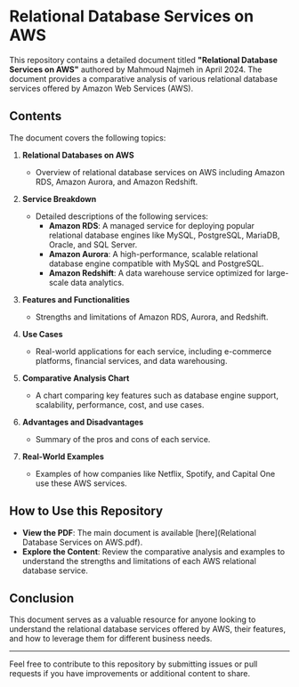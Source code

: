 # Relational Database Services on AWS

This repository contains a detailed document titled **"Relational Database Services on AWS"** authored by Mahmoud Najmeh in April 2024. The document provides a comparative analysis of various relational database services offered by Amazon Web Services (AWS).

## Contents

The document covers the following topics:

1. **Relational Databases on AWS**
   - Overview of relational database services on AWS including Amazon RDS, Amazon Aurora, and Amazon Redshift.
   
2. **Service Breakdown**
   - Detailed descriptions of the following services:
     - **Amazon RDS**: A managed service for deploying popular relational database engines like MySQL, PostgreSQL, MariaDB, Oracle, and SQL Server.
     - **Amazon Aurora**: A high-performance, scalable relational database engine compatible with MySQL and PostgreSQL.
     - **Amazon Redshift**: A data warehouse service optimized for large-scale data analytics.

3. **Features and Functionalities**
   - Strengths and limitations of Amazon RDS, Aurora, and Redshift.

4. **Use Cases**
   - Real-world applications for each service, including e-commerce platforms, financial services, and data warehousing.

5. **Comparative Analysis Chart**
   - A chart comparing key features such as database engine support, scalability, performance, cost, and use cases.

6. **Advantages and Disadvantages**
   - Summary of the pros and cons of each service.

7. **Real-World Examples**
   - Examples of how companies like Netflix, Spotify, and Capital One use these AWS services.

## How to Use this Repository

- **View the PDF**: The main document is available [here](Relational Database Services on AWS.pdf).
- **Explore the Content**: Review the comparative analysis and examples to understand the strengths and limitations of each AWS relational database service.

## Conclusion

This document serves as a valuable resource for anyone looking to understand the relational database services offered by AWS, their features, and how to leverage them for different business needs.

---

Feel free to contribute to this repository by submitting issues or pull requests if you have improvements or additional content to share.
